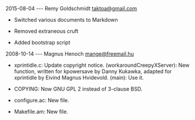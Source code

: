 2015-08-04 --- Remy Goldschmidt <taktoa@gmail.com>
* Switched various documents to Markdown

* Removed extraneous cruft

* Added bootstrap script


2008-10-14 --- Magnus Henoch <mange@freemail.hu>

* xprintidle.c: Update copyright notice.
  (workaroundCreepyXServer): New function, written for kpowersave by
  Danny Kukawka, adapted for xprintidle by Eivind Magnus Hvidevold.
  (main): Use it.

* COPYING: Now GNU GPL 2 instead of 3-clause BSD.

* configure.ac: New file.

* Makefile.am: New file.
